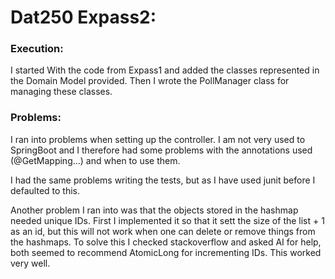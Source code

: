 # Dat250 Expass2:

### Execution:
I started With the code from Expass1 and added the classes 
represented in the Domain Model provided. Then I wrote the 
PollManager class for managing these classes.

### Problems:
I ran into problems when setting up the controller. I am not
very used to SpringBoot and I therefore had some problems with 
the annotations used (@GetMapping...) and when to use them.

I had the same problems writing the tests, but as I have used 
junit before I defaulted to this. 

Another problem I ran into was that the objects stored in the 
hashmap needed unique IDs. First I implemented it so that it 
sett the size of the list + 1 as an id, but this will not work 
when one can delete or remove things from the hashmaps. To solve
this I checked stackoverflow and asked AI for help, both seemed
to recommend AtomicLong for incrementing IDs. This worked very 
well.